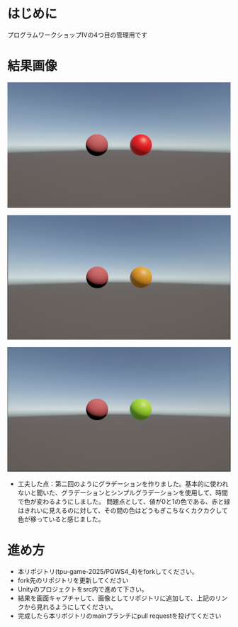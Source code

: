 # はじめに
プログラムワークショップⅣの4つ目の管理用です

# 結果画像

![第4回の結果](red.png)

![第4回の結果](Yellow.png)

![第4回の結果](green.png)
- 工夫した点：第二回のようにグラデーションを作りました。基本的に使われないと聞いた、グラデーションとシンプルグラデーションを使用して、時間で色が変わるようにしました。
問題点として、値が0と1の色である、赤と緑はきれいに見えるのに対して、その間の色はどうもぎこちなくカクカクして色が移っていると感じました。

# 進め方

- 本リポジトリ(tpu-game-2025/PGWS4_4)をforkしてください。
- fork先のリポジトリを更新してください
- Unityのプロジェクトをsrc内で進めて下さい。
- 結果を画面キャプチャして、画像としてリポジトリに追加して、上記のリンクから見れるようにしてください。
- 完成したら本リポジトリのmainブランチにpull requestを投げてください

